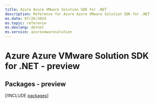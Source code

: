 ```yaml
---
title: Azure Azure VMware Solution SDK for .NET
description: Reference for Azure Azure VMware Solution SDK for .NET
ms.date: 07/26/2024
ms.topic: reference
ms.devlang: dotnet
ms.service: azurevmwaresolution
---
```

# Azure Azure VMware Solution SDK for .NET - preview
## Packages - preview
[!INCLUDE [packages](azure-vmware-solution-index.md)]
